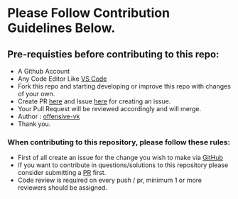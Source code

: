 # Please Follow Contribution Guidelines Below.

## Pre-requisties before contributing to this repo:
- A Github Account 
- Any Code Editor Like [VS Code](https://code.visualstudio.com/download)
- Fork this repo and starting developing or improve this repo with changes of your own.
- Create PR [here](https://github.com/offensive-vk/Classics/pr) and Issue [here](https://github.com/offensive-vk/Classics/issue) for creating an issue.
- Your Pull Request will be reviewed accordingly and will merge.
- Author : [offensive-vk](https://github.com/offensive-vk/)
- Thank you.

### When contributing to this repository, please follow these rules: 
- First of all create an issue for the change you wish to make via [GitHub](https://github.com/offensive-vk/Classics/issue)
- If you want to contribute in questions/solutions to this repository please consider submitting a [PR](https://github.com/offensive-vk/Classics/pr) first.
- Code review is required on every push / pr, minimum 1 or more reviewers should be assigned.
